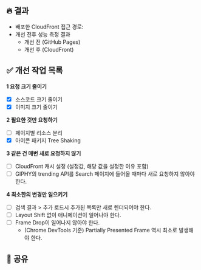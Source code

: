 ## 🔥 결과

<!-- 개선 목표에 있는 측정 항목들에 대해 개선 작업 전/후의 성능 측정 결과를 적어주세요. -->

- 배포한 CloudFront 접근 경로:
- 개선 전후 성능 측정 결과
  - 개선 전 (GitHub Pages)
  - 개선 후 (CloudFront)

## ✅ 개선 작업 목록

<!-- 각 요구사항을 위해 어떤 개선 작업을 진행했는지 적어주세요
코드 변경사항으로 확인하기 어려운 CloudFront 설정 사항 등은 리뷰어가 확인할 수 있게 스크린샷이나 적용한 항목들을 적어주면 좋겠지요? 🙂
-->

**1 요청 크기 줄이기**

- [x] 소스코드 크기 줄이기
- [x] 이미지 크기 줄이기

**2 필요한 것만 요청하기**

- [ ] 페이지별 리소스 분리
- [x] 아이콘 패키지 Tree Shaking

**3 같은 건 매번 새로 요청하지 않기**

- [ ] CloudFront 캐시 설정 (설정값, 해당 값을 설정한 이유 포함)
- [ ] GIPHY의 trending API를 Search 페이지에 들어올 때마다 새로 요청하지 않아야 한다.

**4 최소한의 변경만 일으키기**

- [ ] 검색 결과 > 추가 로드시 추가된 목록만 새로 렌더되어야 한다.
- [ ] Layout Shift 없이 애니메이션이 일어나야 한다.
- [ ] Frame Drop이 일어나지 않아야 한다.
  - (Chrome DevTools 기준) Partially Presented Frame 역시 최소로 발생해야 한다.

## 🧐 공유

<!-- 작업하면서 든 생각, 질문, 새롭게 학습하거나 시도해본 내용 등등 공유할 사항이 있다면 자유롭게 적어주세요 -->
